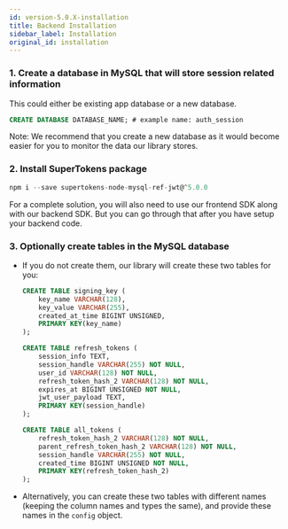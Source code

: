 ```yaml
---
id: version-5.0.X-installation
title: Backend Installation
sidebar_label: Installation
original_id: installation
---
```


### 1. Create a database in MySQL that will store session related information
This could either be existing app database or a new database.
```SQL
CREATE DATABASE DATABASE_NAME; # example name: auth_session
```

Note: We recommend that you create a new database as it would become easier for you to monitor the data our library stores.

### 2. Install SuperTokens package
```js
npm i --save supertokens-node-mysql-ref-jwt@^5.0.0
```

<div class="divider"></div>

<div class="additionalInformation" time="1">

<div class="specialNote">
For a complete solution, you will also need to use our frontend SDK along with our backend SDK. But you can go through that after you have setup your backend code.
</div>


### 3. Optionally create tables in the MySQL database
- If you do not create them, our library will create these two tables for you:
  ```SQL
  CREATE TABLE signing_key (
      key_name VARCHAR(128),
      key_value VARCHAR(255),
      created_at_time BIGINT UNSIGNED,
      PRIMARY KEY(key_name)
  );

  CREATE TABLE refresh_tokens (
      session_info TEXT,
      session_handle VARCHAR(255) NOT NULL,
      user_id VARCHAR(128) NOT NULL,
      refresh_token_hash_2 VARCHAR(128) NOT NULL,
      expires_at BIGINT UNSIGNED NOT NULL,
      jwt_user_payload TEXT,
      PRIMARY KEY(session_handle)
  );

  CREATE TABLE all_tokens (
      refresh_token_hash_2 VARCHAR(128) NOT NULL,
      parent_refresh_token_hash_2 VARCHAR(128) NOT NULL,
      session_handle VARCHAR(255) NOT NULL,
      created_time BIGINT UNSIGNED NOT NULL,
      PRIMARY KEY(refresh_token_hash_2)
  );
  ```
- Alternatively, you can create these two tables with different names (<span class="highlighted-text">keeping the column names and types the same</span>), and provide these names in the ```config``` object.

</div>